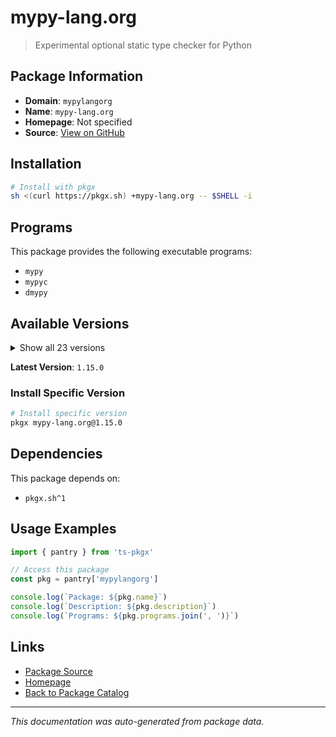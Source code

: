 # mypy-lang.org

> Experimental optional static type checker for Python

## Package Information

- **Domain**: `mypylangorg`
- **Name**: `mypy-lang.org`
- **Homepage**: Not specified
- **Source**: [View on GitHub](https://github.com/pkgxdev/pantry/tree/main/projects/mypy-lang.org/package.yml)

## Installation

```bash
# Install with pkgx
sh <(curl https://pkgx.sh) +mypy-lang.org -- $SHELL -i
```

## Programs

This package provides the following executable programs:

- `mypy`
- `mypyc`
- `dmypy`

## Available Versions

<details>
<summary>Show all 23 versions</summary>

- `1.15.0`, `1.14.1`, `1.14.0`, `1.13.0`, `1.12.1`
- `1.12.0`, `1.11.2`, `1.11.1`, `1.11.0`, `1.10.1`
- `1.10.0`, `1.9.0`, `1.8.0`, `1.7.1`, `1.7.0`
- `1.6.1`, `1.6.0`, `1.5.1`, `1.5.0`, `1.4.1`
- `1.4.0`, `1.3.0`, `1.2.0`

</details>

**Latest Version**: `1.15.0`

### Install Specific Version

```bash
# Install specific version
pkgx mypy-lang.org@1.15.0
```

## Dependencies

This package depends on:

- `pkgx.sh^1`

## Usage Examples

```typescript
import { pantry } from 'ts-pkgx'

// Access this package
const pkg = pantry['mypylangorg']

console.log(`Package: ${pkg.name}`)
console.log(`Description: ${pkg.description}`)
console.log(`Programs: ${pkg.programs.join(', ')}`)
```

## Links

- [Package Source](https://github.com/pkgxdev/pantry/tree/main/projects/mypy-lang.org/package.yml)
- [Homepage](#)
- [Back to Package Catalog](../package-catalog.md)

---

*This documentation was auto-generated from package data.*
